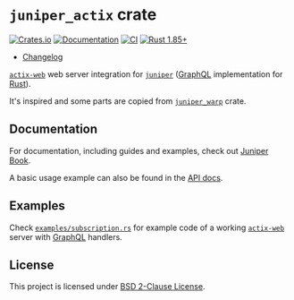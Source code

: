 `juniper_actix` crate
=====================

[![Crates.io](https://img.shields.io/crates/v/juniper_actix.svg?maxAge=2592000)](https://crates.io/crates/juniper_actix)
[![Documentation](https://docs.rs/juniper_actix/badge.svg)](https://docs.rs/juniper_actix)
[![CI](https://github.com/graphql-rust/juniper/actions/workflows/ci.yml/badge.svg?branch=master "CI")](https://github.com/graphql-rust/juniper/actions?query=workflow%3ACI+branch%3Amaster)
[![Rust 1.85+](https://img.shields.io/badge/rustc-1.85+-lightgray.svg "Rust 1.85+")](https://blog.rust-lang.org/2025/02/20/Rust-1.85.0.html)

- [Changelog](https://github.com/graphql-rust/juniper/blob/juniper_actix-v0.6.0/juniper_actix/CHANGELOG.md)

[`actix-web`] web server integration for [`juniper`] ([GraphQL] implementation for [Rust]).

It's inspired and some parts are copied from [`juniper_warp`] crate.




## Documentation

For documentation, including guides and examples, check out [Juniper Book].

A basic usage example can also be found in the [API docs][`juniper_actix`].




## Examples

Check [`examples/subscription.rs`][1] for example code of a working [`actix-web`] server with [GraphQL] handlers.




## License

This project is licensed under [BSD 2-Clause License](https://github.com/graphql-rust/juniper/blob/juniper_actix-v0.6.0/juniper_actix/LICENSE).




[`actix-web`]: https://docs.rs/actix-web
[`juniper`]: https://docs.rs/juniper
[`juniper_actix`]: https://docs.rs/juniper_actix
[`juniper_warp`]: https://docs.rs/juniper_warp
[GraphQL]: http://graphql.org
[Juniper Book]: https://graphql-rust.github.io/juniper
[Rust]: https://www.rust-lang.org

[1]: https://github.com/graphql-rust/juniper/blob/juniper_actix-v0.6.0/juniper_actix/examples/subscription.rs

